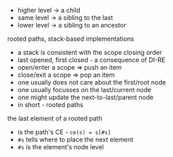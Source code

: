 
- higher level -> a child
- same level -> a sibling to the last
- lower level -> a sibling to an ancestor

rooted paths, stack-based implementations
- a stack is consistent with the scope closing order
- last opened, first closed - a consequence of DI-RE
- open/enter a scope => push an item
- close/exit a scope => pop an item
- one usually does not care about the first/root node
- one usually focusses on the last/current node
- one might update the next-to-last/parent node
- in short - rooted paths

the last element of a rooted path
- is the path's CE - `ce(s) = s[#s]`
- `#s` tells where to place the next element
- `#s` is the element's node level
